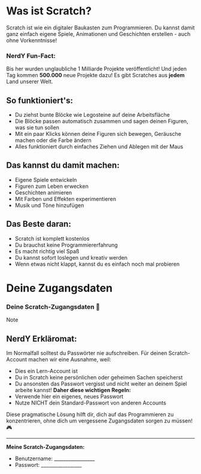 



# Was ist Scratch?

Scratch ist wie ein digitaler Baukasten zum Programmieren. Du kannst damit ganz einfach eigene Spiele, Animationen und Geschichten erstellen - auch ohne Vorkenntnisse!

### NerdY Fun-Fact: 

Bis her wurden unglaubliche 1 Milliarde Projekte veröffentlicht! Und jeden Tag kommen **500.000** neue Projekte dazu! Es gibt Scratches aus **jedem** Land unserer Welt.

## So funktioniert's:

- Du ziehst bunte Blöcke wie Legosteine auf deine Arbeitsfläche
- Die Blöcke passen automatisch zusammen und sagen deinen Figuren, was sie tun sollen
- Mit ein paar Klicks können deine Figuren sich bewegen, Geräusche machen oder die Farbe ändern
- Alles funktioniert durch einfaches Ziehen und Ablegen mit der Maus

## Das kannst du damit machen:

- Eigene Spiele entwickeln
- Figuren zum Leben erwecken
- Geschichten animieren
- Mit Farben und Effekten experimentieren
- Musik und Töne hinzufügen

## Das Beste daran:

- Scratch ist komplett kostenlos
- Du brauchst keine Programmiererfahrung
- Es macht richtig viel Spaß
- Du kannst sofort loslegen und kreativ werden
- Wenn etwas nicht klappt, kannst du es einfach noch mal probieren

# Deine Zugangsdaten

### Deine Scratch-Zugangsdaten 🔑

> [!NOTE]
> ## NerdY Erkläromat: 
> Im Normalfall solltest du Passwörter nie aufschreiben. Für deinen Scratch-Account machen wir eine Ausnahme, weil:
> - Dies ein Lern-Account ist
> - Du in Scratch keine persönlichen oder geheimen Sachen speicherst
> - Du ansonsten das Passwort vergisst und nicht weiter an deinem Spiel arbeite kannst! 
> **Daher diese wichtigen Regeln:**
> - Verwende hier ein eigenes, neues Passwort
> - Nutze NICHT dein Standard-Passwort von anderen Accounts

Diese pragmatische Lösung hilft dir, dich auf das Programmieren zu konzentrieren, ohne dich um vergessene Zugangsdaten sorgen zu müssen! 🎮

------

**Meine Scratch-Zugangsdaten:**

- Benutzername: _________________
- Passwort: _________________

